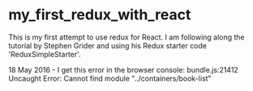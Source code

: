 # my_first_redux_with_react
This is my first attempt to use redux for React.
I am following along the tutorial by Stephen Grider and using his Redux starter code 'ReduxSimpleStarter'.

18 May 2016 - I get this error in the browser console:
bundle.js:21412 Uncaught Error: Cannot find module "../containers/book-list"
